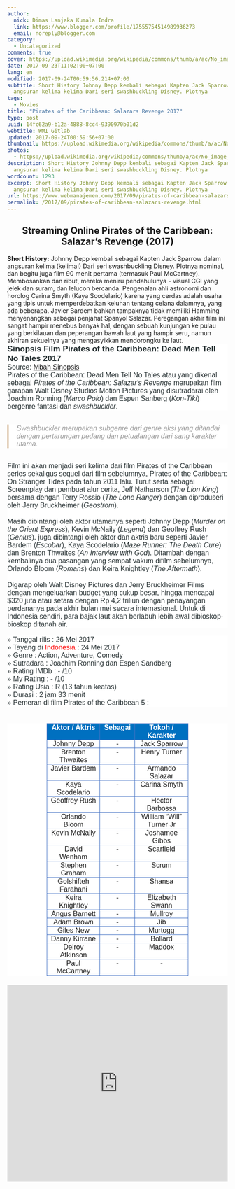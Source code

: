 ```yaml
---
author:
  nick: Dimas Lanjaka Kumala Indra
  link: https://www.blogger.com/profile/17555754514989936273
  email: noreply@blogger.com
category:
  - Uncategorized
comments: true
cover: https://upload.wikimedia.org/wikipedia/commons/thumb/a/ac/No_image_available.svg/2048px-No_image_available.svg.png
date: 2017-09-23T11:02:00+07:00
lang: en
modified: 2017-09-24T00:59:56.214+07:00
subtitle: Short History Johnny Depp kembali sebagai Kapten Jack Sparrow dalam
  angsuran kelima kelima Dari seri swashbuckling Disney. Plotnya
tags:
  - Movies
title: "Pirates of the Caribbean: Salazars Revenge 2017"
type: post
uuid: 14fc62a9-b12a-4888-8cc4-9390970b01d2
webtitle: WMI Gitlab
updated: 2017-09-24T00:59:56+07:00
thumbnail: https://upload.wikimedia.org/wikipedia/commons/thumb/a/ac/No_image_available.svg/2048px-No_image_available.svg.png
photos:
  - https://upload.wikimedia.org/wikipedia/commons/thumb/a/ac/No_image_available.svg/2048px-No_image_available.svg.png
description: Short History Johnny Depp kembali sebagai Kapten Jack Sparrow dalam
  angsuran kelima kelima Dari seri swashbuckling Disney. Plotnya
wordcount: 1293
excerpt: Short History Johnny Depp kembali sebagai Kapten Jack Sparrow dalam
  angsuran kelima kelima Dari seri swashbuckling Disney. Plotnya
url: https://www.webmanajemen.com/2017/09/pirates-of-caribbean-salazars-revenge.html
permalink: /2017/09/pirates-of-caribbean-salazars-revenge.html
---
```


<center><h2>Streaming Online Pirates of the Caribbean: Salazar’s Revenge (2017)</h2></center><div class="w3-container"><b>Short History:</b> Johnny Depp kembali sebagai Kapten Jack Sparrow dalam angsuran kelima (kelima!) Dari seri swashbuckling Disney. Plotnya nominal, dan begitu juga film 90 menit pertama (termasuk Paul McCartney). Membosankan dan ribut, mereka meniru pendahulunya - visual CGI yang jelek dan suram, dan lelucon bercanda. Pengenalan ahli astronomi dan horolog Carina Smyth (Kaya Scodelario) karena yang cerdas adalah usaha yang tipis untuk memperdebatkan keluhan tentang celana dalamnya, yang ada beberapa. Javier Bardem bahkan tampaknya tidak memiliki Hamming menyenangkan sebagai penjahat Spanyol Salazar. Peregangan akhir film ini sangat hampir menebus banyak hal, dengan sebuah kunjungan ke pulau yang berkilauan dan peperangan bawah laut yang hampir seru, namun akhiran sekuelnya yang mengasyikkan mendorongku ke laut.<br><h2 class="MsoNormal" style="background-color: white; border: 0px; box-sizing: border-box; color: #252f31; font-family: &quot;Open Sans&quot;, sans-serif; font-size: 25.2px; font-stretch: inherit; font-variant-numeric: inherit; line-height: normal; margin: 0px 0px 0cm; padding: 0px; vertical-align: baseline;"><b style="border: 0px; box-sizing: border-box; font-family: inherit; font-size: inherit; font-stretch: inherit; font-style: inherit; font-variant: inherit; line-height: inherit; margin: 0px; padding: 0px; vertical-align: baseline;"><span style="border: 0px; box-sizing: border-box; font-family: &quot;arial&quot; , sans-serif; font-size: 14pt; font-stretch: inherit; font-style: inherit; font-variant: inherit; font-weight: inherit; line-height: inherit; margin: 0px; padding: 0px; vertical-align: baseline;">Sinopsis Film Pirates of the Caribbean: Dead Men Tell No Tales 2017</span></b></h2><div class="MsoNormal" style="background-color: white; border: 0px; box-sizing: border-box; color: #252f31; font-family: &quot;Open Sans&quot;, sans-serif; font-size: 14px; font-stretch: inherit; font-variant-numeric: inherit; line-height: inherit; margin: 0px 0px 0cm; padding: 0px; vertical-align: baseline;"><span style="border: 0px; box-sizing: border-box; font-family: &quot;arial&quot; , sans-serif; font-size: 12pt; font-stretch: inherit; font-style: inherit; font-variant: inherit; font-weight: inherit; line-height: inherit; margin: 0px; padding: 0px; vertical-align: baseline;">Source:&nbsp;<a href="http://www.mbahsinopsis.id/2017/04/sinopsis-film-pirates-of-the-caribbean-5-dead-men-tell-no-tales-2017.html" rel="noopener noreferer nofollow">Mbah Sinopsis</a></span></div><div class="MsoNormal" style="background-color: white; border: 0px; box-sizing: border-box; color: #252f31; font-family: &quot;Open Sans&quot;, sans-serif; font-size: 14px; font-stretch: inherit; font-variant-numeric: inherit; line-height: inherit; margin: 0px 0px 0cm; padding: 0px; vertical-align: baseline;"><span style="border: 0px; box-sizing: border-box; font-family: &quot;arial&quot; , sans-serif; font-size: 12pt; font-stretch: inherit; font-style: inherit; font-variant: inherit; font-weight: inherit; line-height: inherit; margin: 0px; padding: 0px; vertical-align: baseline;">Pirates of the Caribbean: Dead Men Tell No Tales atau yang dikenal sebagai&nbsp;<i style="border: 0px; box-sizing: border-box; font-family: inherit; font-size: inherit; font-stretch: inherit; font-variant: inherit; font-weight: inherit; line-height: inherit; margin: 0px; padding: 0px; vertical-align: baseline;">Pirates of the Caribbean: Salazar's Revenge&nbsp;</i>merupakan film garapan Walt Disney Studios Motion Pictures yang disutradarai oleh Joachim Ronning (<i style="border: 0px; box-sizing: border-box; font-family: inherit; font-size: inherit; font-stretch: inherit; font-variant: inherit; font-weight: inherit; line-height: inherit; margin: 0px; padding: 0px; vertical-align: baseline;">Marco Polo</i>) dan Espen Sanberg (<i style="border: 0px; box-sizing: border-box; font-family: inherit; font-size: inherit; font-stretch: inherit; font-variant: inherit; font-weight: inherit; line-height: inherit; margin: 0px; padding: 0px; vertical-align: baseline;">Kon-Tiki</i>) bergenre fantasi dan&nbsp;<i style="border: 0px; box-sizing: border-box; font-family: inherit; font-size: inherit; font-stretch: inherit; font-variant: inherit; font-weight: inherit; line-height: inherit; margin: 0px; padding: 0px; vertical-align: baseline;">swashbuckler</i>.</span></div><br style="background-color: white; box-sizing: border-box; color: #252f31; font-family: &quot;Open Sans&quot;, sans-serif; font-size: 14px; margin: 0px; padding: 0px;"><blockquote class="tr_bq" style="background-color: white; border-bottom-color: initial; border-bottom-style: initial; border-image: initial; border-left-color: rgb(198, 159, 115); border-left-style: solid; border-right-color: initial; border-right-style: initial; border-top-color: initial; border-top-style: initial; border-width: 0px 0px 0px 3px; box-sizing: border-box; color: #999999; font-family: &quot;Open Sans&quot;, sans-serif; font-size: 14px; font-stretch: inherit; font-variant-numeric: inherit; line-height: normal; margin: 15px 0px; padding: 0px 18px; position: relative; quotes: none; vertical-align: baseline;"><div class="MsoNormal" style="border: 0px; box-sizing: border-box; font-family: inherit; font-size: inherit; font-stretch: inherit; font-style: inherit; font-variant: inherit; font-weight: inherit; line-height: inherit; margin: 0px 0px 0cm; padding: 0px; vertical-align: baseline;"><i style="border: 0px; box-sizing: border-box; font-family: inherit; font-size: inherit; font-stretch: inherit; font-variant: inherit; font-weight: inherit; line-height: inherit; margin: 0px; padding: 0px; vertical-align: baseline;"><span style="border: 0px; box-sizing: border-box; font-family: &quot;arial&quot; , sans-serif; font-size: 12pt; font-stretch: inherit; font-style: inherit; font-variant: inherit; font-weight: inherit; line-height: inherit; margin: 0px; padding: 0px; vertical-align: baseline;">Swashbuckler merupakan subgenre dari genre aksi yang ditandai dengan pertarungan pedang dan petualangan dari sang karakter utama.</span></i></div></blockquote><br style="background-color: white; box-sizing: border-box; color: #252f31; font-family: &quot;Open Sans&quot;, sans-serif; font-size: 14px; margin: 0px; padding: 0px;"><div class="MsoNormal" style="background-color: white; border: 0px; box-sizing: border-box; color: #252f31; font-family: &quot;Open Sans&quot;, sans-serif; font-size: 14px; font-stretch: inherit; font-variant-numeric: inherit; line-height: inherit; margin: 0px 0px 0cm; padding: 0px; vertical-align: baseline;"><span style="border: 0px; box-sizing: border-box; font-family: &quot;arial&quot; , sans-serif; font-size: 12pt; font-stretch: inherit; font-style: inherit; font-variant: inherit; font-weight: inherit; line-height: inherit; margin: 0px; padding: 0px; vertical-align: baseline;">Film ini akan menjadi seri kelima dari film Pirates of the Caribbean series sekaligus s<span style="border: 0px; box-sizing: border-box; font-size: inherit; font-stretch: inherit; font-style: inherit; font-variant: inherit; font-weight: inherit; line-height: inherit; margin: 0px; padding: 0px; vertical-align: baseline;">e</span>quel dari film sebelumnya, Pirates of the Caribbean: On Stranger Tides pada tahun 2011 lalu.&nbsp;<span style="border: 0px; box-sizing: border-box; font-size: inherit; font-stretch: inherit; font-style: inherit; font-variant: inherit; font-weight: inherit; line-height: inherit; margin: 0px; padding: 0px; vertical-align: baseline;">Turu<span style="border: 0px; box-sizing: border-box; font-size: inherit; font-stretch: inherit; font-style: inherit; font-variant: inherit; font-weight: inherit; line-height: inherit; margin: 0px; padding: 0px; vertical-align: baseline;">t</span></span>&nbsp;serta sebagai Screenplay dan pembuat alur cerita, Jeff Nathanson (<i style="border: 0px; box-sizing: border-box; font-family: inherit; font-size: inherit; font-stretch: inherit; font-variant: inherit; font-weight: inherit; line-height: inherit; margin: 0px; padding: 0px; vertical-align: baseline;">The Lion King</i>) bersama dengan Terry Rossio (<i style="border: 0px; box-sizing: border-box; font-family: inherit; font-size: inherit; font-stretch: inherit; font-variant: inherit; font-weight: inherit; line-height: inherit; margin: 0px; padding: 0px; vertical-align: baseline;">The Lone Ranger</i>) dengan diproduseri oleh Jerry Bruckheimer (<i style="border: 0px; box-sizing: border-box; font-family: inherit; font-size: inherit; font-stretch: inherit; font-variant: inherit; font-weight: inherit; line-height: inherit; margin: 0px; padding: 0px; vertical-align: baseline;">Geostrom</i>).</span></div><div class="MsoNormal" style="background-color: white; border: 0px; box-sizing: border-box; color: #252f31; font-family: &quot;Open Sans&quot;, sans-serif; font-size: 14px; font-stretch: inherit; font-variant-numeric: inherit; line-height: inherit; margin: 0px 0px 0cm; padding: 0px; vertical-align: baseline;"><br style="box-sizing: border-box; margin: 0px; padding: 0px;"></div><div class="MsoNormal" style="background-color: white; border: 0px; box-sizing: border-box; color: #252f31; font-family: &quot;Open Sans&quot;, sans-serif; font-size: 14px; font-stretch: inherit; font-variant-numeric: inherit; line-height: inherit; margin: 0px 0px 0cm; padding: 0px; vertical-align: baseline;"><span style="border: 0px; box-sizing: border-box; font-family: &quot;arial&quot; , sans-serif; font-size: 12pt; font-stretch: inherit; font-style: inherit; font-variant: inherit; font-weight: inherit; line-height: inherit; margin: 0px; padding: 0px; vertical-align: baseline;">Masih dibintangi oleh aktor utamanya seperti Johnny Depp (<i style="border: 0px; box-sizing: border-box; font-family: inherit; font-size: inherit; font-stretch: inherit; font-variant: inherit; font-weight: inherit; line-height: inherit; margin: 0px; padding: 0px; vertical-align: baseline;">Murder on the Orient Express</i>), Kevin McNaily (<i style="border: 0px; box-sizing: border-box; font-family: inherit; font-size: inherit; font-stretch: inherit; font-variant: inherit; font-weight: inherit; line-height: inherit; margin: 0px; padding: 0px; vertical-align: baseline;">Legend</i>) dan Geoffrey Rush (<i style="border: 0px; box-sizing: border-box; font-family: inherit; font-size: inherit; font-stretch: inherit; font-variant: inherit; font-weight: inherit; line-height: inherit; margin: 0px; padding: 0px; vertical-align: baseline;">Genius</i>). juga dibintangi oleh aktor dan aktris baru seperti Javier Bardem (<i style="border: 0px; box-sizing: border-box; font-family: inherit; font-size: inherit; font-stretch: inherit; font-variant: inherit; font-weight: inherit; line-height: inherit; margin: 0px; padding: 0px; vertical-align: baseline;">Escobar</i>), Kaya Scodelario (<i style="border: 0px; box-sizing: border-box; font-family: inherit; font-size: inherit; font-stretch: inherit; font-variant: inherit; font-weight: inherit; line-height: inherit; margin: 0px; padding: 0px; vertical-align: baseline;">Maze Runner: The Death Cure</i>) dan Brenton Thwaites (<i style="border: 0px; box-sizing: border-box; font-family: inherit; font-size: inherit; font-stretch: inherit; font-variant: inherit; font-weight: inherit; line-height: inherit; margin: 0px; padding: 0px; vertical-align: baseline;">An Interview with God</i>). Ditambah dengan kembalinya dua pasangan yang sempat vakum difilm sebelumnya, Orlando Bloom (<i style="border: 0px; box-sizing: border-box; font-family: inherit; font-size: inherit; font-stretch: inherit; font-variant: inherit; font-weight: inherit; line-height: inherit; margin: 0px; padding: 0px; vertical-align: baseline;">Romans</i>) dan Keira Knightley (<i style="border: 0px; box-sizing: border-box; font-family: inherit; font-size: inherit; font-stretch: inherit; font-variant: inherit; font-weight: inherit; line-height: inherit; margin: 0px; padding: 0px; vertical-align: baseline;">The Aftermath</i>).</span></div><div class="MsoNormal" style="background-color: white; border: 0px; box-sizing: border-box; color: #252f31; font-family: &quot;Open Sans&quot;, sans-serif; font-size: 14px; font-stretch: inherit; font-variant-numeric: inherit; line-height: inherit; margin: 0px 0px 0cm; padding: 0px; vertical-align: baseline;"><br style="box-sizing: border-box; margin: 0px; padding: 0px;"></div><div class="MsoNormal" style="background-color: white; border: 0px; box-sizing: border-box; color: #252f31; font-family: &quot;Open Sans&quot;, sans-serif; font-size: 14px; font-stretch: inherit; font-variant-numeric: inherit; line-height: inherit; margin: 0px 0px 0cm; padding: 0px; vertical-align: baseline;"><span style="border: 0px; box-sizing: border-box; font-family: &quot;arial&quot; , sans-serif; font-size: 12pt; font-stretch: inherit; font-style: inherit; font-variant: inherit; font-weight: inherit; line-height: inherit; margin: 0px; padding: 0px; vertical-align: baseline;">Digarap oleh Walt Disney Pictures dan Jerry Bruckheimer Films dengan mengeluarkan budget yang cukup besar, hingga mencapai $320 juta atau setara dengan Rp 4,2 triliun dengan penayangan perdananya pada akhir bulan mei secara internasional. Untuk di Indonesia sendiri,&nbsp;<span style="border: 0px; box-sizing: border-box; font-size: inherit; font-stretch: inherit; font-style: inherit; font-variant: inherit; font-weight: inherit; line-height: inherit; margin: 0px; padding: 0px; vertical-align: baseline;">para bajak laut akan berlabuh&nbsp;</span></span><span style="border: 0px; box-sizing: border-box; font-family: &quot;arial&quot; , sans-serif; font-size: 12pt; font-stretch: inherit; font-style: inherit; font-variant: inherit; font-weight: inherit; line-height: inherit; margin: 0px; padding: 0px; vertical-align: baseline;"><span style="border: 0px; box-sizing: border-box; font-size: inherit; font-stretch: inherit; font-style: inherit; font-variant: inherit; font-weight: inherit; line-height: inherit; margin: 0px; padding: 0px; vertical-align: baseline;"><span style="border: 0px; box-sizing: border-box; font-size: 12pt; font-stretch: inherit; font-style: inherit; font-variant: inherit; font-weight: inherit; line-height: inherit; margin: 0px; padding: 0px; vertical-align: baseline;"><span style="border: 0px; box-sizing: border-box; font-size: inherit; font-stretch: inherit; font-style: inherit; font-variant: inherit; font-weight: inherit; line-height: inherit; margin: 0px; padding: 0px; vertical-align: baseline;"><span style="border: 0px; box-sizing: border-box; font-size: inherit; font-stretch: inherit; font-style: inherit; font-variant: inherit; font-weight: inherit; line-height: inherit; margin: 0px; padding: 0px; vertical-align: baseline;">lebih awal</span></span></span>&nbsp;dibio<span style="border: 0px; box-sizing: border-box; font-size: inherit; font-stretch: inherit; font-style: inherit; font-variant: inherit; font-weight: inherit; line-height: inherit; margin: 0px; padding: 0px; vertical-align: baseline;">skop-bioskop di<span style="border: 0px; box-sizing: border-box; font-size: inherit; font-stretch: inherit; font-style: inherit; font-variant: inherit; font-weight: inherit; line-height: inherit; margin: 0px; padding: 0px; vertical-align: baseline;">tanah air</span></span>.</span></span></div><div class="MsoNormal" style="background-color: white; border: 0px; box-sizing: border-box; color: #252f31; font-family: &quot;Open Sans&quot;, sans-serif; font-size: 14px; font-stretch: inherit; font-variant-numeric: inherit; line-height: inherit; margin: 0px 0px 0cm; padding: 0px; vertical-align: baseline;"><span style="border: 0px; box-sizing: border-box; font-family: &quot;arial&quot; , sans-serif; font-size: 12pt; font-stretch: inherit; font-style: inherit; font-variant: inherit; font-weight: inherit; line-height: inherit; margin: 0px; padding: 0px; vertical-align: baseline;"></span></div><a href="https://www.blogger.com/null" name="more" style="background-color: white; border: 0px; box-sizing: border-box; color: #252f31; font-family: &quot;Open Sans&quot;, sans-serif; font-size: 14px; font-stretch: inherit; font-variant-numeric: inherit; line-height: inherit; margin: 0px; padding: 0px; vertical-align: baseline;" rel="noopener noreferer nofollow"></a><br style="background-color: white; box-sizing: border-box; color: #252f31; font-family: &quot;Open Sans&quot;, sans-serif; font-size: 14px; margin: 0px; padding: 0px;"><div class="MsoNormal" style="background-color: white; border: 0px; box-sizing: border-box; color: #252f31; font-family: &quot;Open Sans&quot;, sans-serif; font-size: 14px; font-stretch: inherit; font-variant-numeric: inherit; line-height: inherit; margin: 0px 0px 0cm; padding: 0px; vertical-align: baseline;"><span style="border: 0px; box-sizing: border-box; font-family: &quot;arial&quot; , sans-serif; font-size: 12pt; font-stretch: inherit; font-style: inherit; font-variant: inherit; font-weight: inherit; line-height: inherit; margin: 0px; padding: 0px; vertical-align: baseline;">» Tanggal rilis : 26 Mei 2017</span></div><div class="MsoNormal" style="background-color: white; border: 0px; box-sizing: border-box; color: #252f31; font-family: &quot;Open Sans&quot;, sans-serif; font-size: 14px; font-stretch: inherit; font-variant-numeric: inherit; line-height: inherit; margin: 0px 0px 0cm; padding: 0px; vertical-align: baseline;"><span style="border: 0px; box-sizing: border-box; font-family: &quot;arial&quot; , sans-serif; font-size: 12pt; font-stretch: inherit; font-style: inherit; font-variant: inherit; font-weight: inherit; line-height: inherit; margin: 0px; padding: 0px; vertical-align: baseline;">» Tayang di&nbsp;<span style="border: 0px; box-sizing: border-box; color: red; font-family: inherit; font-size: inherit; font-stretch: inherit; font-style: inherit; font-variant: inherit; font-weight: inherit; line-height: inherit; margin: 0px; padding: 0px; vertical-align: baseline;">Indonesia</span>&nbsp;:&nbsp;<span style="border: 0px; box-sizing: border-box; font-size: inherit; font-stretch: inherit; font-style: inherit; font-variant: inherit; font-weight: inherit; line-height: inherit; margin: 0px; padding: 0px; vertical-align: baseline;">24 Mei</span>&nbsp;2017</span></div><div class="MsoNormal" style="background-color: white; border: 0px; box-sizing: border-box; color: #252f31; font-family: &quot;Open Sans&quot;, sans-serif; font-size: 14px; font-stretch: inherit; font-variant-numeric: inherit; line-height: inherit; margin: 0px 0px 0cm; padding: 0px; vertical-align: baseline;"><span style="border: 0px; box-sizing: border-box; font-family: &quot;arial&quot; , sans-serif; font-size: 12pt; font-stretch: inherit; font-style: inherit; font-variant: inherit; font-weight: inherit; line-height: inherit; margin: 0px; padding: 0px; vertical-align: baseline;">» Genre : Action, Adventure, Comedy</span></div><div class="MsoNormal" style="background-color: white; border: 0px; box-sizing: border-box; color: #252f31; font-family: &quot;Open Sans&quot;, sans-serif; font-size: 14px; font-stretch: inherit; font-variant-numeric: inherit; line-height: inherit; margin: 0px 0px 0cm; padding: 0px; vertical-align: baseline;"><span style="border: 0px; box-sizing: border-box; font-family: &quot;arial&quot; , sans-serif; font-size: 12pt; font-stretch: inherit; font-style: inherit; font-variant: inherit; font-weight: inherit; line-height: inherit; margin: 0px; padding: 0px; vertical-align: baseline;">» Sutradara : Joachim Ronning dan Espen Sandberg</span></div><div class="MsoNormal" style="background-color: white; border: 0px; box-sizing: border-box; color: #252f31; font-family: &quot;Open Sans&quot;, sans-serif; font-size: 14px; font-stretch: inherit; font-variant-numeric: inherit; line-height: inherit; margin: 0px 0px 0cm; padding: 0px; vertical-align: baseline;"><span style="border: 0px; box-sizing: border-box; font-family: &quot;arial&quot; , sans-serif; font-size: 12pt; font-stretch: inherit; font-style: inherit; font-variant: inherit; font-weight: inherit; line-height: inherit; margin: 0px; padding: 0px; vertical-align: baseline;">» Rating IMDb : - /10</span></div><div class="MsoNormal" style="background-color: white; border: 0px; box-sizing: border-box; color: #252f31; font-family: &quot;Open Sans&quot;, sans-serif; font-size: 14px; font-stretch: inherit; font-variant-numeric: inherit; line-height: inherit; margin: 0px 0px 0cm; padding: 0px; vertical-align: baseline;"><span style="border: 0px; box-sizing: border-box; font-family: &quot;arial&quot; , sans-serif; font-size: 12pt; font-stretch: inherit; font-style: inherit; font-variant: inherit; font-weight: inherit; line-height: inherit; margin: 0px; padding: 0px; vertical-align: baseline;">» My Rating : - /10</span></div><div class="MsoNormal" style="background-color: white; border: 0px; box-sizing: border-box; color: #252f31; font-family: &quot;Open Sans&quot;, sans-serif; font-size: 14px; font-stretch: inherit; font-variant-numeric: inherit; line-height: inherit; margin: 0px 0px 0cm; padding: 0px; vertical-align: baseline;"><span style="border: 0px; box-sizing: border-box; font-family: &quot;arial&quot; , sans-serif; font-size: 12pt; font-stretch: inherit; font-style: inherit; font-variant: inherit; font-weight: inherit; line-height: inherit; margin: 0px; padding: 0px; vertical-align: baseline;">» Rating Usia : R (13 tahun keatas)</span></div><div class="MsoNormal" style="background-color: white; border: 0px; box-sizing: border-box; color: #252f31; font-family: &quot;Open Sans&quot;, sans-serif; font-size: 14px; font-stretch: inherit; font-variant-numeric: inherit; line-height: inherit; margin: 0px 0px 0cm; padding: 0px; vertical-align: baseline;"><span style="border: 0px; box-sizing: border-box; font-family: &quot;arial&quot; , sans-serif; font-size: 12pt; font-stretch: inherit; font-style: inherit; font-variant: inherit; font-weight: inherit; line-height: inherit; margin: 0px; padding: 0px; vertical-align: baseline;">» Durasi : 2 jam 33 menit</span></div><div class="MsoNormal" style="background-color: white; border: 0px; box-sizing: border-box; color: #252f31; font-family: &quot;Open Sans&quot;, sans-serif; font-size: 14px; font-stretch: inherit; font-variant-numeric: inherit; line-height: inherit; margin: 0px 0px 0cm; padding: 0px; vertical-align: baseline;"><span style="border: 0px; box-sizing: border-box; font-family: &quot;arial&quot; , sans-serif; font-size: 12pt; font-stretch: inherit; font-style: inherit; font-variant: inherit; font-weight: inherit; line-height: inherit; margin: 0px; padding: 0px; vertical-align: baseline;">» Pemeran di film Pirates of the Caribbean 5 :</span></div><br><div align="center" style="background-color: white; border: 0px; box-sizing: border-box; color: #252f31; font-family: &quot;Open Sans&quot;, sans-serif; font-size: 14px; font-stretch: inherit; font-variant-numeric: inherit; line-height: inherit; margin: 0px; padding: 0px; vertical-align: baseline;"><table border="1" cellpadding="0" cellspacing="0" class="MsoTableLightListAccent5" style="border-collapse: collapse; border-spacing: 0px; border: none; box-sizing: border-box; font-family: inherit; font-size: inherit; font-stretch: inherit; font-style: inherit; font-variant: inherit; font-weight: inherit; line-height: inherit; margin: 1.5em auto; max-width: 100%; padding: 0px; vertical-align: baseline; width: 324px;"><tbody style="border: 0px; box-sizing: border-box; font-family: inherit; font-size: inherit; font-stretch: inherit; font-style: inherit; font-variant: inherit; font-weight: inherit; line-height: inherit; margin: 0px; padding: 0px; vertical-align: baseline;"><tr style="border: 0px; box-sizing: border-box; font-family: inherit; font-size: inherit; font-stretch: inherit; font-style: inherit; font-variant: inherit; font-weight: inherit; height: 12.45pt; line-height: inherit; margin: 0px; padding: 0px; vertical-align: baseline;"><td style="background: rgb(0, 112, 192); border: 1pt solid rgb(68, 114, 196); box-sizing: border-box; font-family: inherit; font-size: 13px; font-stretch: inherit; font-style: inherit; font-variant: inherit; font-weight: inherit; height: 12.45pt; line-height: inherit; margin: 0px; padding: 0cm 5.4pt; vertical-align: top; width: 181.6pt;" valign="top" width="242"><div align="center" class="MsoNormal" style="border: 0px; box-sizing: border-box; font-family: inherit; font-size: inherit; font-stretch: inherit; font-style: inherit; font-variant: inherit; font-weight: inherit; line-height: inherit; margin: 0px 0px 0cm; padding: 0px; text-align: center; vertical-align: baseline;"><b style="border: 0px; box-sizing: border-box; font-family: inherit; font-size: inherit; font-stretch: inherit; font-style: inherit; font-variant: inherit; line-height: inherit; margin: 0px; padding: 0px; vertical-align: baseline;"><span style="border: 0px; box-sizing: border-box; color: white; font-family: &quot;arial&quot; , sans-serif; font-size: 12pt; font-stretch: inherit; font-style: inherit; font-variant: inherit; font-weight: inherit; line-height: inherit; margin: 0px; padding: 0px; vertical-align: baseline;">Aktor / Aktris</span></b><span style="border: 0px; box-sizing: border-box; color: white; font-family: &quot;arial&quot; , sans-serif; font-size: 12pt; font-stretch: inherit; font-style: inherit; font-variant: inherit; font-weight: inherit; line-height: inherit; margin: 0px; padding: 0px; vertical-align: baseline;"></span></div></td><td style="background: rgb(0, 112, 192); border: 1pt solid rgb(68, 114, 196); box-sizing: border-box; font-family: inherit; font-size: 13px; font-stretch: inherit; font-style: inherit; font-variant: inherit; font-weight: inherit; height: 12.45pt; line-height: inherit; margin: 0px; padding: 0cm 5.4pt; vertical-align: top; width: 71.45pt;" valign="top" width="95"><div align="center" class="MsoNormal" style="border: 0px; box-sizing: border-box; font-family: inherit; font-size: inherit; font-stretch: inherit; font-style: inherit; font-variant: inherit; font-weight: inherit; line-height: inherit; margin: 0px 0px 0cm; padding: 0px; text-align: center; vertical-align: baseline;"><b style="border: 0px; box-sizing: border-box; font-family: inherit; font-size: inherit; font-stretch: inherit; font-style: inherit; font-variant: inherit; line-height: inherit; margin: 0px; padding: 0px; vertical-align: baseline;"><span style="border: 0px; box-sizing: border-box; color: white; font-family: &quot;arial&quot; , sans-serif; font-size: 12pt; font-stretch: inherit; font-style: inherit; font-variant: inherit; font-weight: inherit; line-height: inherit; margin: 0px; padding: 0px; vertical-align: baseline;">Sebagai</span></b><span style="border: 0px; box-sizing: border-box; color: white; font-family: &quot;arial&quot; , sans-serif; font-size: 12pt; font-stretch: inherit; font-style: inherit; font-variant: inherit; font-weight: inherit; line-height: inherit; margin: 0px; padding: 0px; vertical-align: baseline;"></span></div></td><td style="background: rgb(0, 112, 192); border: 1pt solid rgb(68, 114, 196); box-sizing: border-box; font-family: inherit; font-size: 13px; font-stretch: inherit; font-style: inherit; font-variant: inherit; font-weight: inherit; height: 12.45pt; line-height: inherit; margin: 0px; padding: 0cm 5.4pt; vertical-align: top; width: 194.2pt;" valign="top" width="259"><div align="center" class="MsoNormal" style="border: 0px; box-sizing: border-box; font-family: inherit; font-size: inherit; font-stretch: inherit; font-style: inherit; font-variant: inherit; font-weight: inherit; line-height: inherit; margin: 0px 0px 0cm; padding: 0px; text-align: center; vertical-align: baseline;"><b style="border: 0px; box-sizing: border-box; font-family: inherit; font-size: inherit; font-stretch: inherit; font-style: inherit; font-variant: inherit; line-height: inherit; margin: 0px; padding: 0px; vertical-align: baseline;"><span style="border: 0px; box-sizing: border-box; color: white; font-family: &quot;arial&quot; , sans-serif; font-size: 12pt; font-stretch: inherit; font-style: inherit; font-variant: inherit; font-weight: inherit; line-height: inherit; margin: 0px; padding: 0px; vertical-align: baseline;">Tokoh / Karakter</span></b><span style="border: 0px; box-sizing: border-box; color: white; font-family: &quot;arial&quot; , sans-serif; font-size: 12pt; font-stretch: inherit; font-style: inherit; font-variant: inherit; font-weight: inherit; line-height: inherit; margin: 0px; padding: 0px; vertical-align: baseline;"></span></div></td></tr><tr style="border: 0px; box-sizing: border-box; font-family: inherit; font-size: inherit; font-stretch: inherit; font-style: inherit; font-variant: inherit; font-weight: inherit; height: 13.1pt; line-height: inherit; margin: 0px; padding: 0px; vertical-align: baseline;"><td style="border: 1pt solid rgb(68, 114, 196); box-sizing: border-box; font-family: inherit; font-size: 13px; font-stretch: inherit; font-style: inherit; font-variant: inherit; font-weight: inherit; height: 13.1pt; line-height: inherit; margin: 0px; padding: 0cm 5.4pt; vertical-align: top; width: 181.6pt;" valign="top" width="242"><div align="center" class="MsoNormal" style="border: 0px; box-sizing: border-box; font-family: inherit; font-size: inherit; font-stretch: inherit; font-style: inherit; font-variant: inherit; font-weight: inherit; line-height: inherit; margin: 0px 0px 0cm; padding: 0px; text-align: center; vertical-align: baseline;"><span style="border: 0px; box-sizing: border-box; font-family: &quot;arial&quot; , sans-serif; font-size: 12pt; font-stretch: inherit; font-style: inherit; font-variant: inherit; font-weight: inherit; line-height: inherit; margin: 0px; padding: 0px; vertical-align: baseline;">Johnny Depp</span></div></td><td style="border-bottom: 1pt solid rgb(68, 114, 196); border-image: initial; border-left: none; border-right: 1pt solid rgb(68, 114, 196); border-top: none; box-sizing: border-box; font-family: inherit; font-size: 13px; font-stretch: inherit; font-style: inherit; font-variant: inherit; font-weight: inherit; height: 13.1pt; line-height: inherit; margin: 0px; padding: 0cm 5.4pt; vertical-align: top; width: 71.45pt;" valign="top" width="95"><div align="center" class="MsoNormal" style="border: 0px; box-sizing: border-box; font-family: inherit; font-size: inherit; font-stretch: inherit; font-style: inherit; font-variant: inherit; font-weight: inherit; line-height: inherit; margin: 0px 0px 0cm; padding: 0px; text-align: center; vertical-align: baseline;"><span style="border: 0px; box-sizing: border-box; font-family: &quot;arial&quot; , sans-serif; font-size: 12pt; font-stretch: inherit; font-style: inherit; font-variant: inherit; font-weight: inherit; line-height: inherit; margin: 0px; padding: 0px; vertical-align: baseline;">-</span></div></td><td style="border-bottom: 1pt solid rgb(68, 114, 196); border-image: initial; border-left: none; border-right: 1pt solid rgb(68, 114, 196); border-top: none; box-sizing: border-box; font-family: inherit; font-size: 13px; font-stretch: inherit; font-style: inherit; font-variant: inherit; font-weight: inherit; height: 13.1pt; line-height: inherit; margin: 0px; padding: 0cm 5.4pt; vertical-align: top; width: 194.2pt;" valign="top" width="259"><div align="center" class="MsoNormal" style="border: 0px; box-sizing: border-box; font-family: inherit; font-size: inherit; font-stretch: inherit; font-style: inherit; font-variant: inherit; font-weight: inherit; line-height: inherit; margin: 0px 0px 0cm; padding: 0px; text-align: center; vertical-align: baseline;"><span style="border: 0px; box-sizing: border-box; font-family: &quot;arial&quot; , sans-serif; font-size: 12pt; font-stretch: inherit; font-style: inherit; font-variant: inherit; font-weight: inherit; line-height: inherit; margin: 0px; padding: 0px; vertical-align: baseline;">Jack Sparrow</span></div></td></tr><tr style="border: 0px; box-sizing: border-box; font-family: inherit; font-size: inherit; font-stretch: inherit; font-style: inherit; font-variant: inherit; font-weight: inherit; height: 13.1pt; line-height: inherit; margin: 0px; padding: 0px; vertical-align: baseline;"><td style="border: 1pt solid rgb(68, 114, 196); box-sizing: border-box; font-family: inherit; font-size: 13px; font-stretch: inherit; font-style: inherit; font-variant: inherit; font-weight: inherit; height: 13.1pt; line-height: inherit; margin: 0px; padding: 0cm 5.4pt; vertical-align: top; width: 181.6pt;" valign="top" width="242"><div align="center" class="MsoNormal" style="border: 0px; box-sizing: border-box; font-family: inherit; font-size: inherit; font-stretch: inherit; font-style: inherit; font-variant: inherit; font-weight: inherit; line-height: inherit; margin: 0px 0px 0cm; padding: 0px; text-align: center; vertical-align: baseline;"><span style="border: 0px; box-sizing: border-box; font-family: &quot;arial&quot; , sans-serif; font-size: 12pt; font-stretch: inherit; font-style: inherit; font-variant: inherit; font-weight: inherit; line-height: inherit; margin: 0px; padding: 0px; vertical-align: baseline;">Brenton Thwaites</span></div></td><td style="border-bottom: 1pt solid rgb(68, 114, 196); border-image: initial; border-left: none; border-right: 1pt solid rgb(68, 114, 196); border-top: none; box-sizing: border-box; font-family: inherit; font-size: 13px; font-stretch: inherit; font-style: inherit; font-variant: inherit; font-weight: inherit; height: 13.1pt; line-height: inherit; margin: 0px; padding: 0cm 5.4pt; vertical-align: top; width: 71.45pt;" valign="top" width="95"><div align="center" class="MsoNormal" style="border: 0px; box-sizing: border-box; font-family: inherit; font-size: inherit; font-stretch: inherit; font-style: inherit; font-variant: inherit; font-weight: inherit; line-height: inherit; margin: 0px 0px 0cm; padding: 0px; text-align: center; vertical-align: baseline;"><span style="border: 0px; box-sizing: border-box; font-family: &quot;arial&quot; , sans-serif; font-size: 12pt; font-stretch: inherit; font-style: inherit; font-variant: inherit; font-weight: inherit; line-height: inherit; margin: 0px; padding: 0px; vertical-align: baseline;">-</span></div></td><td style="border-bottom: 1pt solid rgb(68, 114, 196); border-image: initial; border-left: none; border-right: 1pt solid rgb(68, 114, 196); border-top: none; box-sizing: border-box; font-family: inherit; font-size: 13px; font-stretch: inherit; font-style: inherit; font-variant: inherit; font-weight: inherit; height: 13.1pt; line-height: inherit; margin: 0px; padding: 0cm 5.4pt; vertical-align: top; width: 194.2pt;" valign="top" width="259"><div align="center" class="MsoNormal" style="border: 0px; box-sizing: border-box; font-family: inherit; font-size: inherit; font-stretch: inherit; font-style: inherit; font-variant: inherit; font-weight: inherit; line-height: inherit; margin: 0px 0px 0cm; padding: 0px; text-align: center; vertical-align: baseline;"><span style="border: 0px; box-sizing: border-box; font-family: &quot;arial&quot; , sans-serif; font-size: 12pt; font-stretch: inherit; font-style: inherit; font-variant: inherit; font-weight: inherit; line-height: inherit; margin: 0px; padding: 0px; vertical-align: baseline;">Henry Turner</span></div></td></tr><tr style="border: 0px; box-sizing: border-box; font-family: inherit; font-size: inherit; font-stretch: inherit; font-style: inherit; font-variant: inherit; font-weight: inherit; height: 13.1pt; line-height: inherit; margin: 0px; padding: 0px; vertical-align: baseline;"><td style="border: 1pt solid rgb(68, 114, 196); box-sizing: border-box; font-family: inherit; font-size: 13px; font-stretch: inherit; font-style: inherit; font-variant: inherit; font-weight: inherit; height: 13.1pt; line-height: inherit; margin: 0px; padding: 0cm 5.4pt; vertical-align: top; width: 181.6pt;" valign="top" width="242"><div align="center" class="MsoNormal" style="border: 0px; box-sizing: border-box; font-family: inherit; font-size: inherit; font-stretch: inherit; font-style: inherit; font-variant: inherit; font-weight: inherit; line-height: inherit; margin: 0px 0px 0cm; padding: 0px; text-align: center; vertical-align: baseline;"><span style="border: 0px; box-sizing: border-box; font-family: &quot;arial&quot; , sans-serif; font-size: 12pt; font-stretch: inherit; font-style: inherit; font-variant: inherit; font-weight: inherit; line-height: inherit; margin: 0px; padding: 0px; vertical-align: baseline;">Javier Bardem</span></div></td><td style="border-bottom: 1pt solid rgb(68, 114, 196); border-image: initial; border-left: none; border-right: 1pt solid rgb(68, 114, 196); border-top: none; box-sizing: border-box; font-family: inherit; font-size: 13px; font-stretch: inherit; font-style: inherit; font-variant: inherit; font-weight: inherit; height: 13.1pt; line-height: inherit; margin: 0px; padding: 0cm 5.4pt; vertical-align: top; width: 71.45pt;" valign="top" width="95"><div align="center" class="MsoNormal" style="border: 0px; box-sizing: border-box; font-family: inherit; font-size: inherit; font-stretch: inherit; font-style: inherit; font-variant: inherit; font-weight: inherit; line-height: inherit; margin: 0px 0px 0cm; padding: 0px; text-align: center; vertical-align: baseline;"><span style="border: 0px; box-sizing: border-box; font-family: &quot;arial&quot; , sans-serif; font-size: 12pt; font-stretch: inherit; font-style: inherit; font-variant: inherit; font-weight: inherit; line-height: inherit; margin: 0px; padding: 0px; vertical-align: baseline;">-</span></div></td><td style="border-bottom: 1pt solid rgb(68, 114, 196); border-image: initial; border-left: none; border-right: 1pt solid rgb(68, 114, 196); border-top: none; box-sizing: border-box; font-family: inherit; font-size: 13px; font-stretch: inherit; font-style: inherit; font-variant: inherit; font-weight: inherit; height: 13.1pt; line-height: inherit; margin: 0px; padding: 0cm 5.4pt; vertical-align: top; width: 194.2pt;" valign="top" width="259"><div align="center" class="MsoNormal" style="border: 0px; box-sizing: border-box; font-family: inherit; font-size: inherit; font-stretch: inherit; font-style: inherit; font-variant: inherit; font-weight: inherit; line-height: inherit; margin: 0px 0px 0cm; padding: 0px; text-align: center; vertical-align: baseline;"><span style="border: 0px; box-sizing: border-box; font-family: &quot;arial&quot; , sans-serif; font-size: 12pt; font-stretch: inherit; font-style: inherit; font-variant: inherit; font-weight: inherit; line-height: inherit; margin: 0px; padding: 0px; vertical-align: baseline;">Armando Salazar</span></div></td></tr><tr style="border: 0px; box-sizing: border-box; font-family: inherit; font-size: inherit; font-stretch: inherit; font-style: inherit; font-variant: inherit; font-weight: inherit; height: 12.45pt; line-height: inherit; margin: 0px; padding: 0px; vertical-align: baseline;"><td style="border: 1pt solid rgb(68, 114, 196); box-sizing: border-box; font-family: inherit; font-size: 13px; font-stretch: inherit; font-style: inherit; font-variant: inherit; font-weight: inherit; height: 12.45pt; line-height: inherit; margin: 0px; padding: 0cm 5.4pt; vertical-align: top; width: 181.6pt;" valign="top" width="242"><div align="center" class="MsoNormal" style="border: 0px; box-sizing: border-box; font-family: inherit; font-size: inherit; font-stretch: inherit; font-style: inherit; font-variant: inherit; font-weight: inherit; line-height: inherit; margin: 0px 0px 0cm; padding: 0px; text-align: center; vertical-align: baseline;"><span style="border: 0px; box-sizing: border-box; font-family: &quot;arial&quot; , sans-serif; font-size: 12pt; font-stretch: inherit; font-style: inherit; font-variant: inherit; font-weight: inherit; line-height: inherit; margin: 0px; padding: 0px; vertical-align: baseline;">Kaya Scodelario</span></div></td><td style="border-bottom: 1pt solid rgb(68, 114, 196); border-image: initial; border-left: none; border-right: 1pt solid rgb(68, 114, 196); border-top: none; box-sizing: border-box; font-family: inherit; font-size: 13px; font-stretch: inherit; font-style: inherit; font-variant: inherit; font-weight: inherit; height: 12.45pt; line-height: inherit; margin: 0px; padding: 0cm 5.4pt; vertical-align: top; width: 71.45pt;" valign="top" width="95"><div align="center" class="MsoNormal" style="border: 0px; box-sizing: border-box; font-family: inherit; font-size: inherit; font-stretch: inherit; font-style: inherit; font-variant: inherit; font-weight: inherit; line-height: inherit; margin: 0px 0px 0cm; padding: 0px; text-align: center; vertical-align: baseline;"><span style="border: 0px; box-sizing: border-box; font-family: &quot;arial&quot; , sans-serif; font-size: 12pt; font-stretch: inherit; font-style: inherit; font-variant: inherit; font-weight: inherit; line-height: inherit; margin: 0px; padding: 0px; vertical-align: baseline;">-</span></div></td><td style="border-bottom: 1pt solid rgb(68, 114, 196); border-image: initial; border-left: none; border-right: 1pt solid rgb(68, 114, 196); border-top: none; box-sizing: border-box; font-family: inherit; font-size: 13px; font-stretch: inherit; font-style: inherit; font-variant: inherit; font-weight: inherit; height: 12.45pt; line-height: inherit; margin: 0px; padding: 0cm 5.4pt; vertical-align: top; width: 194.2pt;" valign="top" width="259"><div align="center" class="MsoNormal" style="border: 0px; box-sizing: border-box; font-family: inherit; font-size: inherit; font-stretch: inherit; font-style: inherit; font-variant: inherit; font-weight: inherit; line-height: inherit; margin: 0px 0px 0cm; padding: 0px; text-align: center; vertical-align: baseline;"><span style="border: 0px; box-sizing: border-box; font-family: &quot;arial&quot; , sans-serif; font-size: 12pt; font-stretch: inherit; font-style: inherit; font-variant: inherit; font-weight: inherit; line-height: inherit; margin: 0px; padding: 0px; vertical-align: baseline;">Carina Smyth</span></div></td></tr><tr style="border: 0px; box-sizing: border-box; font-family: inherit; font-size: inherit; font-stretch: inherit; font-style: inherit; font-variant: inherit; font-weight: inherit; height: 12.45pt; line-height: inherit; margin: 0px; padding: 0px; vertical-align: baseline;"><td style="border: 1pt solid rgb(68, 114, 196); box-sizing: border-box; font-family: inherit; font-size: 13px; font-stretch: inherit; font-style: inherit; font-variant: inherit; font-weight: inherit; height: 12.45pt; line-height: inherit; margin: 0px; padding: 0cm 5.4pt; vertical-align: top; width: 181.6pt;" valign="top" width="242"><div align="center" class="MsoNormal" style="border: 0px; box-sizing: border-box; font-family: inherit; font-size: inherit; font-stretch: inherit; font-style: inherit; font-variant: inherit; font-weight: inherit; line-height: inherit; margin: 0px 0px 0cm; padding: 0px; text-align: center; vertical-align: baseline;"><span style="border: 0px; box-sizing: border-box; font-family: &quot;arial&quot; , sans-serif; font-size: 12pt; font-stretch: inherit; font-style: inherit; font-variant: inherit; font-weight: inherit; line-height: inherit; margin: 0px; padding: 0px; vertical-align: baseline;">Geoffrey Rush</span></div></td><td style="border-bottom: 1pt solid rgb(68, 114, 196); border-image: initial; border-left: none; border-right: 1pt solid rgb(68, 114, 196); border-top: none; box-sizing: border-box; font-family: inherit; font-size: 13px; font-stretch: inherit; font-style: inherit; font-variant: inherit; font-weight: inherit; height: 12.45pt; line-height: inherit; margin: 0px; padding: 0cm 5.4pt; vertical-align: top; width: 71.45pt;" valign="top" width="95"><div align="center" class="MsoNormal" style="border: 0px; box-sizing: border-box; font-family: inherit; font-size: inherit; font-stretch: inherit; font-style: inherit; font-variant: inherit; font-weight: inherit; line-height: inherit; margin: 0px 0px 0cm; padding: 0px; text-align: center; vertical-align: baseline;"><span style="border: 0px; box-sizing: border-box; font-family: &quot;arial&quot; , sans-serif; font-size: 12pt; font-stretch: inherit; font-style: inherit; font-variant: inherit; font-weight: inherit; line-height: inherit; margin: 0px; padding: 0px; vertical-align: baseline;">-</span></div></td><td style="border-bottom: 1pt solid rgb(68, 114, 196); border-image: initial; border-left: none; border-right: 1pt solid rgb(68, 114, 196); border-top: none; box-sizing: border-box; font-family: inherit; font-size: 13px; font-stretch: inherit; font-style: inherit; font-variant: inherit; font-weight: inherit; height: 12.45pt; line-height: inherit; margin: 0px; padding: 0cm 5.4pt; vertical-align: top; width: 194.2pt;" valign="top" width="259"><div align="center" class="MsoNormal" style="border: 0px; box-sizing: border-box; font-family: inherit; font-size: inherit; font-stretch: inherit; font-style: inherit; font-variant: inherit; font-weight: inherit; line-height: inherit; margin: 0px 0px 0cm; padding: 0px; text-align: center; vertical-align: baseline;"><span style="border: 0px; box-sizing: border-box; font-family: &quot;arial&quot; , sans-serif; font-size: 12pt; font-stretch: inherit; font-style: inherit; font-variant: inherit; font-weight: inherit; line-height: inherit; margin: 0px; padding: 0px; vertical-align: baseline;">Hector Barbossa</span></div></td></tr><tr style="border: 0px; box-sizing: border-box; font-family: inherit; font-size: inherit; font-stretch: inherit; font-style: inherit; font-variant: inherit; font-weight: inherit; height: 12.45pt; line-height: inherit; margin: 0px; padding: 0px; vertical-align: baseline;"><td style="border: 1pt solid rgb(68, 114, 196); box-sizing: border-box; font-family: inherit; font-size: 13px; font-stretch: inherit; font-style: inherit; font-variant: inherit; font-weight: inherit; height: 12.45pt; line-height: inherit; margin: 0px; padding: 0cm 5.4pt; vertical-align: top; width: 181.6pt;" valign="top" width="242"><div align="center" class="MsoNormal" style="border: 0px; box-sizing: border-box; font-family: inherit; font-size: inherit; font-stretch: inherit; font-style: inherit; font-variant: inherit; font-weight: inherit; line-height: inherit; margin: 0px 0px 0cm; padding: 0px; text-align: center; vertical-align: baseline;"><span style="border: 0px; box-sizing: border-box; font-family: &quot;arial&quot; , sans-serif; font-size: 12pt; font-stretch: inherit; font-style: inherit; font-variant: inherit; font-weight: inherit; line-height: inherit; margin: 0px; padding: 0px; vertical-align: baseline;">Orlando Bloom</span></div></td><td style="border-bottom: 1pt solid rgb(68, 114, 196); border-image: initial; border-left: none; border-right: 1pt solid rgb(68, 114, 196); border-top: none; box-sizing: border-box; font-family: inherit; font-size: 13px; font-stretch: inherit; font-style: inherit; font-variant: inherit; font-weight: inherit; height: 12.45pt; line-height: inherit; margin: 0px; padding: 0cm 5.4pt; vertical-align: top; width: 71.45pt;" valign="top" width="95"><div align="center" class="MsoNormal" style="border: 0px; box-sizing: border-box; font-family: inherit; font-size: inherit; font-stretch: inherit; font-style: inherit; font-variant: inherit; font-weight: inherit; line-height: inherit; margin: 0px 0px 0cm; padding: 0px; text-align: center; vertical-align: baseline;"><span style="border: 0px; box-sizing: border-box; font-family: &quot;arial&quot; , sans-serif; font-size: 12pt; font-stretch: inherit; font-style: inherit; font-variant: inherit; font-weight: inherit; line-height: inherit; margin: 0px; padding: 0px; vertical-align: baseline;">-</span></div></td><td style="border-bottom: 1pt solid rgb(68, 114, 196); border-image: initial; border-left: none; border-right: 1pt solid rgb(68, 114, 196); border-top: none; box-sizing: border-box; font-family: inherit; font-size: 13px; font-stretch: inherit; font-style: inherit; font-variant: inherit; font-weight: inherit; height: 12.45pt; line-height: inherit; margin: 0px; padding: 0cm 5.4pt; vertical-align: top; width: 194.2pt;" valign="top" width="259"><div align="center" class="MsoNormal" style="border: 0px; box-sizing: border-box; font-family: inherit; font-size: inherit; font-stretch: inherit; font-style: inherit; font-variant: inherit; font-weight: inherit; line-height: inherit; margin: 0px 0px 0cm; padding: 0px; text-align: center; vertical-align: baseline;"><span style="border: 0px; box-sizing: border-box; font-family: &quot;arial&quot; , sans-serif; font-size: 12pt; font-stretch: inherit; font-style: inherit; font-variant: inherit; font-weight: inherit; line-height: inherit; margin: 0px; padding: 0px; vertical-align: baseline;">William “Will” Turner Jr</span></div></td></tr><tr style="border: 0px; box-sizing: border-box; font-family: inherit; font-size: inherit; font-stretch: inherit; font-style: inherit; font-variant: inherit; font-weight: inherit; height: 12.45pt; line-height: inherit; margin: 0px; padding: 0px; vertical-align: baseline;"><td style="border: 1pt solid rgb(68, 114, 196); box-sizing: border-box; font-family: inherit; font-size: 13px; font-stretch: inherit; font-style: inherit; font-variant: inherit; font-weight: inherit; height: 12.45pt; line-height: inherit; margin: 0px; padding: 0cm 5.4pt; vertical-align: top; width: 181.6pt;" valign="top" width="242"><div align="center" class="MsoNormal" style="border: 0px; box-sizing: border-box; font-family: inherit; font-size: inherit; font-stretch: inherit; font-style: inherit; font-variant: inherit; font-weight: inherit; line-height: inherit; margin: 0px 0px 0cm; padding: 0px; text-align: center; vertical-align: baseline;"><span style="border: 0px; box-sizing: border-box; font-family: &quot;arial&quot; , sans-serif; font-size: 12pt; font-stretch: inherit; font-style: inherit; font-variant: inherit; font-weight: inherit; line-height: inherit; margin: 0px; padding: 0px; vertical-align: baseline;">Kevin McNally</span></div></td><td style="border-bottom: 1pt solid rgb(68, 114, 196); border-image: initial; border-left: none; border-right: 1pt solid rgb(68, 114, 196); border-top: none; box-sizing: border-box; font-family: inherit; font-size: 13px; font-stretch: inherit; font-style: inherit; font-variant: inherit; font-weight: inherit; height: 12.45pt; line-height: inherit; margin: 0px; padding: 0cm 5.4pt; vertical-align: top; width: 71.45pt;" valign="top" width="95"><div align="center" class="MsoNormal" style="border: 0px; box-sizing: border-box; font-family: inherit; font-size: inherit; font-stretch: inherit; font-style: inherit; font-variant: inherit; font-weight: inherit; line-height: inherit; margin: 0px 0px 0cm; padding: 0px; text-align: center; vertical-align: baseline;"><span style="border: 0px; box-sizing: border-box; font-family: &quot;arial&quot; , sans-serif; font-size: 12pt; font-stretch: inherit; font-style: inherit; font-variant: inherit; font-weight: inherit; line-height: inherit; margin: 0px; padding: 0px; vertical-align: baseline;">-</span></div></td><td style="border-bottom: 1pt solid rgb(68, 114, 196); border-image: initial; border-left: none; border-right: 1pt solid rgb(68, 114, 196); border-top: none; box-sizing: border-box; font-family: inherit; font-size: 13px; font-stretch: inherit; font-style: inherit; font-variant: inherit; font-weight: inherit; height: 12.45pt; line-height: inherit; margin: 0px; padding: 0cm 5.4pt; vertical-align: top; width: 194.2pt;" valign="top" width="259"><div align="center" class="MsoNormal" style="border: 0px; box-sizing: border-box; font-family: inherit; font-size: inherit; font-stretch: inherit; font-style: inherit; font-variant: inherit; font-weight: inherit; line-height: inherit; margin: 0px 0px 0cm; padding: 0px; text-align: center; vertical-align: baseline;"><span style="border: 0px; box-sizing: border-box; font-family: &quot;arial&quot; , sans-serif; font-size: 12pt; font-stretch: inherit; font-style: inherit; font-variant: inherit; font-weight: inherit; line-height: inherit; margin: 0px; padding: 0px; vertical-align: baseline;">Joshamee Gibbs</span></div></td></tr><tr style="border: 0px; box-sizing: border-box; font-family: inherit; font-size: inherit; font-stretch: inherit; font-style: inherit; font-variant: inherit; font-weight: inherit; height: 12.45pt; line-height: inherit; margin: 0px; padding: 0px; vertical-align: baseline;"><td style="border: 1pt solid rgb(68, 114, 196); box-sizing: border-box; font-family: inherit; font-size: 13px; font-stretch: inherit; font-style: inherit; font-variant: inherit; font-weight: inherit; height: 12.45pt; line-height: inherit; margin: 0px; padding: 0cm 5.4pt; vertical-align: top; width: 181.6pt;" valign="top" width="242"><div align="center" class="MsoNormal" style="border: 0px; box-sizing: border-box; font-family: inherit; font-size: inherit; font-stretch: inherit; font-style: inherit; font-variant: inherit; font-weight: inherit; line-height: inherit; margin: 0px 0px 0cm; padding: 0px; text-align: center; vertical-align: baseline;"><span style="border: 0px; box-sizing: border-box; font-family: &quot;arial&quot; , sans-serif; font-size: 12pt; font-stretch: inherit; font-style: inherit; font-variant: inherit; font-weight: inherit; line-height: inherit; margin: 0px; padding: 0px; vertical-align: baseline;">David Wenham</span></div></td><td style="border-bottom: 1pt solid rgb(68, 114, 196); border-image: initial; border-left: none; border-right: 1pt solid rgb(68, 114, 196); border-top: none; box-sizing: border-box; font-family: inherit; font-size: 13px; font-stretch: inherit; font-style: inherit; font-variant: inherit; font-weight: inherit; height: 12.45pt; line-height: inherit; margin: 0px; padding: 0cm 5.4pt; vertical-align: top; width: 71.45pt;" valign="top" width="95"><div align="center" class="MsoNormal" style="border: 0px; box-sizing: border-box; font-family: inherit; font-size: inherit; font-stretch: inherit; font-style: inherit; font-variant: inherit; font-weight: inherit; line-height: inherit; margin: 0px 0px 0cm; padding: 0px; text-align: center; vertical-align: baseline;"><span style="border: 0px; box-sizing: border-box; font-family: &quot;arial&quot; , sans-serif; font-size: 12pt; font-stretch: inherit; font-style: inherit; font-variant: inherit; font-weight: inherit; line-height: inherit; margin: 0px; padding: 0px; vertical-align: baseline;">-</span></div></td><td style="border-bottom: 1pt solid rgb(68, 114, 196); border-image: initial; border-left: none; border-right: 1pt solid rgb(68, 114, 196); border-top: none; box-sizing: border-box; font-family: inherit; font-size: 13px; font-stretch: inherit; font-style: inherit; font-variant: inherit; font-weight: inherit; height: 12.45pt; line-height: inherit; margin: 0px; padding: 0cm 5.4pt; vertical-align: top; width: 194.2pt;" valign="top" width="259"><div align="center" class="MsoNormal" style="border: 0px; box-sizing: border-box; font-family: inherit; font-size: inherit; font-stretch: inherit; font-style: inherit; font-variant: inherit; font-weight: inherit; line-height: inherit; margin: 0px 0px 0cm; padding: 0px; text-align: center; vertical-align: baseline;"><span style="border: 0px; box-sizing: border-box; font-family: &quot;arial&quot; , sans-serif; font-size: 12pt; font-stretch: inherit; font-style: inherit; font-variant: inherit; font-weight: inherit; line-height: inherit; margin: 0px; padding: 0px; vertical-align: baseline;">Scarfield</span></div></td></tr><tr style="border: 0px; box-sizing: border-box; font-family: inherit; font-size: inherit; font-stretch: inherit; font-style: inherit; font-variant: inherit; font-weight: inherit; height: 12.45pt; line-height: inherit; margin: 0px; padding: 0px; vertical-align: baseline;"><td style="border: 1pt solid rgb(68, 114, 196); box-sizing: border-box; font-family: inherit; font-size: 13px; font-stretch: inherit; font-style: inherit; font-variant: inherit; font-weight: inherit; height: 12.45pt; line-height: inherit; margin: 0px; padding: 0cm 5.4pt; vertical-align: top; width: 181.6pt;" valign="top" width="242"><div align="center" class="MsoNormal" style="border: 0px; box-sizing: border-box; font-family: inherit; font-size: inherit; font-stretch: inherit; font-style: inherit; font-variant: inherit; font-weight: inherit; line-height: inherit; margin: 0px 0px 0cm; padding: 0px; text-align: center; vertical-align: baseline;"><span style="border: 0px; box-sizing: border-box; font-family: &quot;arial&quot; , sans-serif; font-size: 12pt; font-stretch: inherit; font-style: inherit; font-variant: inherit; font-weight: inherit; line-height: inherit; margin: 0px; padding: 0px; vertical-align: baseline;">Stephen Graham</span></div></td><td style="border-bottom: 1pt solid rgb(68, 114, 196); border-image: initial; border-left: none; border-right: 1pt solid rgb(68, 114, 196); border-top: none; box-sizing: border-box; font-family: inherit; font-size: 13px; font-stretch: inherit; font-style: inherit; font-variant: inherit; font-weight: inherit; height: 12.45pt; line-height: inherit; margin: 0px; padding: 0cm 5.4pt; vertical-align: top; width: 71.45pt;" valign="top" width="95"><div align="center" class="MsoNormal" style="border: 0px; box-sizing: border-box; font-family: inherit; font-size: inherit; font-stretch: inherit; font-style: inherit; font-variant: inherit; font-weight: inherit; line-height: inherit; margin: 0px 0px 0cm; padding: 0px; text-align: center; vertical-align: baseline;"><span style="border: 0px; box-sizing: border-box; font-family: &quot;arial&quot; , sans-serif; font-size: 12pt; font-stretch: inherit; font-style: inherit; font-variant: inherit; font-weight: inherit; line-height: inherit; margin: 0px; padding: 0px; vertical-align: baseline;">-</span></div></td><td style="border-bottom: 1pt solid rgb(68, 114, 196); border-image: initial; border-left: none; border-right: 1pt solid rgb(68, 114, 196); border-top: none; box-sizing: border-box; font-family: inherit; font-size: 13px; font-stretch: inherit; font-style: inherit; font-variant: inherit; font-weight: inherit; height: 12.45pt; line-height: inherit; margin: 0px; padding: 0cm 5.4pt; vertical-align: top; width: 194.2pt;" valign="top" width="259"><div align="center" class="MsoNormal" style="border: 0px; box-sizing: border-box; font-family: inherit; font-size: inherit; font-stretch: inherit; font-style: inherit; font-variant: inherit; font-weight: inherit; line-height: inherit; margin: 0px 0px 0cm; padding: 0px; text-align: center; vertical-align: baseline;"><span style="border: 0px; box-sizing: border-box; font-family: &quot;arial&quot; , sans-serif; font-size: 12pt; font-stretch: inherit; font-style: inherit; font-variant: inherit; font-weight: inherit; line-height: inherit; margin: 0px; padding: 0px; vertical-align: baseline;">Scrum</span></div></td></tr><tr style="border: 0px; box-sizing: border-box; font-family: inherit; font-size: inherit; font-stretch: inherit; font-style: inherit; font-variant: inherit; font-weight: inherit; height: 12.45pt; line-height: inherit; margin: 0px; padding: 0px; vertical-align: baseline;"><td style="border: 1pt solid rgb(68, 114, 196); box-sizing: border-box; font-family: inherit; font-size: 13px; font-stretch: inherit; font-style: inherit; font-variant: inherit; font-weight: inherit; height: 12.45pt; line-height: inherit; margin: 0px; padding: 0cm 5.4pt; vertical-align: top; width: 181.6pt;" valign="top" width="242"><div align="center" class="MsoNormal" style="border: 0px; box-sizing: border-box; font-family: inherit; font-size: inherit; font-stretch: inherit; font-style: inherit; font-variant: inherit; font-weight: inherit; line-height: inherit; margin: 0px 0px 0cm; padding: 0px; text-align: center; vertical-align: baseline;"><span style="border: 0px; box-sizing: border-box; font-family: &quot;arial&quot; , sans-serif; font-size: 12pt; font-stretch: inherit; font-style: inherit; font-variant: inherit; font-weight: inherit; line-height: inherit; margin: 0px; padding: 0px; vertical-align: baseline;">Golshifteh Farahani</span></div></td><td style="border-bottom: 1pt solid rgb(68, 114, 196); border-image: initial; border-left: none; border-right: 1pt solid rgb(68, 114, 196); border-top: none; box-sizing: border-box; font-family: inherit; font-size: 13px; font-stretch: inherit; font-style: inherit; font-variant: inherit; font-weight: inherit; height: 12.45pt; line-height: inherit; margin: 0px; padding: 0cm 5.4pt; vertical-align: top; width: 71.45pt;" valign="top" width="95"><div align="center" class="MsoNormal" style="border: 0px; box-sizing: border-box; font-family: inherit; font-size: inherit; font-stretch: inherit; font-style: inherit; font-variant: inherit; font-weight: inherit; line-height: inherit; margin: 0px 0px 0cm; padding: 0px; text-align: center; vertical-align: baseline;"><span style="border: 0px; box-sizing: border-box; font-family: &quot;arial&quot; , sans-serif; font-size: 12pt; font-stretch: inherit; font-style: inherit; font-variant: inherit; font-weight: inherit; line-height: inherit; margin: 0px; padding: 0px; vertical-align: baseline;">-</span></div></td><td style="border-bottom: 1pt solid rgb(68, 114, 196); border-image: initial; border-left: none; border-right: 1pt solid rgb(68, 114, 196); border-top: none; box-sizing: border-box; font-family: inherit; font-size: 13px; font-stretch: inherit; font-style: inherit; font-variant: inherit; font-weight: inherit; height: 12.45pt; line-height: inherit; margin: 0px; padding: 0cm 5.4pt; vertical-align: top; width: 194.2pt;" valign="top" width="259"><div align="center" class="MsoNormal" style="border: 0px; box-sizing: border-box; font-family: inherit; font-size: inherit; font-stretch: inherit; font-style: inherit; font-variant: inherit; font-weight: inherit; line-height: inherit; margin: 0px 0px 0cm; padding: 0px; text-align: center; vertical-align: baseline;"><span style="border: 0px; box-sizing: border-box; font-family: &quot;arial&quot; , sans-serif; font-size: 12pt; font-stretch: inherit; font-style: inherit; font-variant: inherit; font-weight: inherit; line-height: inherit; margin: 0px; padding: 0px; vertical-align: baseline;">Shansa</span></div></td></tr><tr style="border: 0px; box-sizing: border-box; font-family: inherit; font-size: inherit; font-stretch: inherit; font-style: inherit; font-variant: inherit; font-weight: inherit; height: 12.45pt; line-height: inherit; margin: 0px; padding: 0px; vertical-align: baseline;"><td style="border: 1pt solid rgb(68, 114, 196); box-sizing: border-box; font-family: inherit; font-size: 13px; font-stretch: inherit; font-style: inherit; font-variant: inherit; font-weight: inherit; height: 12.45pt; line-height: inherit; margin: 0px; padding: 0cm 5.4pt; vertical-align: top; width: 181.6pt;" valign="top" width="242"><div align="center" class="MsoNormal" style="border: 0px; box-sizing: border-box; font-family: inherit; font-size: inherit; font-stretch: inherit; font-style: inherit; font-variant: inherit; font-weight: inherit; line-height: inherit; margin: 0px 0px 0cm; padding: 0px; text-align: center; vertical-align: baseline;"><span style="border: 0px; box-sizing: border-box; font-family: &quot;arial&quot; , sans-serif; font-size: 12pt; font-stretch: inherit; font-style: inherit; font-variant: inherit; font-weight: inherit; line-height: inherit; margin: 0px; padding: 0px; vertical-align: baseline;">Keira Knightley</span></div></td><td style="border-bottom: 1pt solid rgb(68, 114, 196); border-image: initial; border-left: none; border-right: 1pt solid rgb(68, 114, 196); border-top: none; box-sizing: border-box; font-family: inherit; font-size: 13px; font-stretch: inherit; font-style: inherit; font-variant: inherit; font-weight: inherit; height: 12.45pt; line-height: inherit; margin: 0px; padding: 0cm 5.4pt; vertical-align: top; width: 71.45pt;" valign="top" width="95"><div align="center" class="MsoNormal" style="border: 0px; box-sizing: border-box; font-family: inherit; font-size: inherit; font-stretch: inherit; font-style: inherit; font-variant: inherit; font-weight: inherit; line-height: inherit; margin: 0px 0px 0cm; padding: 0px; text-align: center; vertical-align: baseline;"><span style="border: 0px; box-sizing: border-box; font-family: &quot;arial&quot; , sans-serif; font-size: 12pt; font-stretch: inherit; font-style: inherit; font-variant: inherit; font-weight: inherit; line-height: inherit; margin: 0px; padding: 0px; vertical-align: baseline;">-</span></div></td><td style="border-bottom: 1pt solid rgb(68, 114, 196); border-image: initial; border-left: none; border-right: 1pt solid rgb(68, 114, 196); border-top: none; box-sizing: border-box; font-family: inherit; font-size: 13px; font-stretch: inherit; font-style: inherit; font-variant: inherit; font-weight: inherit; height: 12.45pt; line-height: inherit; margin: 0px; padding: 0cm 5.4pt; vertical-align: top; width: 194.2pt;" valign="top" width="259"><div align="center" class="MsoNormal" style="border: 0px; box-sizing: border-box; font-family: inherit; font-size: inherit; font-stretch: inherit; font-style: inherit; font-variant: inherit; font-weight: inherit; line-height: inherit; margin: 0px 0px 0cm; padding: 0px; text-align: center; vertical-align: baseline;"><span style="border: 0px; box-sizing: border-box; font-family: &quot;arial&quot; , sans-serif; font-size: 12pt; font-stretch: inherit; font-style: inherit; font-variant: inherit; font-weight: inherit; line-height: inherit; margin: 0px; padding: 0px; vertical-align: baseline;">Elizabeth Swann</span></div></td></tr><tr style="border: 0px; box-sizing: border-box; font-family: inherit; font-size: inherit; font-stretch: inherit; font-style: inherit; font-variant: inherit; font-weight: inherit; height: 12.45pt; line-height: inherit; margin: 0px; padding: 0px; vertical-align: baseline;"><td style="border: 1pt solid rgb(68, 114, 196); box-sizing: border-box; font-family: inherit; font-size: 13px; font-stretch: inherit; font-style: inherit; font-variant: inherit; font-weight: inherit; height: 12.45pt; line-height: inherit; margin: 0px; padding: 0cm 5.4pt; vertical-align: top; width: 181.6pt;" valign="top" width="242"><div align="center" class="MsoNormal" style="border: 0px; box-sizing: border-box; font-family: inherit; font-size: inherit; font-stretch: inherit; font-style: inherit; font-variant: inherit; font-weight: inherit; line-height: inherit; margin: 0px 0px 0cm; padding: 0px; text-align: center; vertical-align: baseline;"><span style="border: 0px; box-sizing: border-box; font-family: &quot;arial&quot; , sans-serif; font-size: 12pt; font-stretch: inherit; font-style: inherit; font-variant: inherit; font-weight: inherit; line-height: inherit; margin: 0px; padding: 0px; vertical-align: baseline;">Angus Barnett</span></div></td><td style="border-bottom: 1pt solid rgb(68, 114, 196); border-image: initial; border-left: none; border-right: 1pt solid rgb(68, 114, 196); border-top: none; box-sizing: border-box; font-family: inherit; font-size: 13px; font-stretch: inherit; font-style: inherit; font-variant: inherit; font-weight: inherit; height: 12.45pt; line-height: inherit; margin: 0px; padding: 0cm 5.4pt; vertical-align: top; width: 71.45pt;" valign="top" width="95"><div align="center" class="MsoNormal" style="border: 0px; box-sizing: border-box; font-family: inherit; font-size: inherit; font-stretch: inherit; font-style: inherit; font-variant: inherit; font-weight: inherit; line-height: inherit; margin: 0px 0px 0cm; padding: 0px; text-align: center; vertical-align: baseline;"><span style="border: 0px; box-sizing: border-box; font-family: &quot;arial&quot; , sans-serif; font-size: 12pt; font-stretch: inherit; font-style: inherit; font-variant: inherit; font-weight: inherit; line-height: inherit; margin: 0px; padding: 0px; vertical-align: baseline;">-</span></div></td><td style="border-bottom: 1pt solid rgb(68, 114, 196); border-image: initial; border-left: none; border-right: 1pt solid rgb(68, 114, 196); border-top: none; box-sizing: border-box; font-family: inherit; font-size: 13px; font-stretch: inherit; font-style: inherit; font-variant: inherit; font-weight: inherit; height: 12.45pt; line-height: inherit; margin: 0px; padding: 0cm 5.4pt; vertical-align: top; width: 194.2pt;" valign="top" width="259"><div align="center" class="MsoNormal" style="border: 0px; box-sizing: border-box; font-family: inherit; font-size: inherit; font-stretch: inherit; font-style: inherit; font-variant: inherit; font-weight: inherit; line-height: inherit; margin: 0px 0px 0cm; padding: 0px; text-align: center; vertical-align: baseline;"><span style="border: 0px; box-sizing: border-box; font-family: &quot;arial&quot; , sans-serif; font-size: 12pt; font-stretch: inherit; font-style: inherit; font-variant: inherit; font-weight: inherit; line-height: inherit; margin: 0px; padding: 0px; vertical-align: baseline;">Mullroy</span></div></td></tr><tr style="border: 0px; box-sizing: border-box; font-family: inherit; font-size: inherit; font-stretch: inherit; font-style: inherit; font-variant: inherit; font-weight: inherit; height: 12.45pt; line-height: inherit; margin: 0px; padding: 0px; vertical-align: baseline;"><td style="border: 1pt solid rgb(68, 114, 196); box-sizing: border-box; font-family: inherit; font-size: 13px; font-stretch: inherit; font-style: inherit; font-variant: inherit; font-weight: inherit; height: 12.45pt; line-height: inherit; margin: 0px; padding: 0cm 5.4pt; vertical-align: top; width: 181.6pt;" valign="top" width="242"><div align="center" class="MsoNormal" style="border: 0px; box-sizing: border-box; font-family: inherit; font-size: inherit; font-stretch: inherit; font-style: inherit; font-variant: inherit; font-weight: inherit; line-height: inherit; margin: 0px 0px 0cm; padding: 0px; text-align: center; vertical-align: baseline;"><span style="border: 0px; box-sizing: border-box; font-family: &quot;arial&quot; , sans-serif; font-size: 12pt; font-stretch: inherit; font-style: inherit; font-variant: inherit; font-weight: inherit; line-height: inherit; margin: 0px; padding: 0px; vertical-align: baseline;">Adam Brown</span></div></td><td style="border-bottom: 1pt solid rgb(68, 114, 196); border-image: initial; border-left: none; border-right: 1pt solid rgb(68, 114, 196); border-top: none; box-sizing: border-box; font-family: inherit; font-size: 13px; font-stretch: inherit; font-style: inherit; font-variant: inherit; font-weight: inherit; height: 12.45pt; line-height: inherit; margin: 0px; padding: 0cm 5.4pt; vertical-align: top; width: 71.45pt;" valign="top" width="95"><div align="center" class="MsoNormal" style="border: 0px; box-sizing: border-box; font-family: inherit; font-size: inherit; font-stretch: inherit; font-style: inherit; font-variant: inherit; font-weight: inherit; line-height: inherit; margin: 0px 0px 0cm; padding: 0px; text-align: center; vertical-align: baseline;"><span style="border: 0px; box-sizing: border-box; font-family: &quot;arial&quot; , sans-serif; font-size: 12pt; font-stretch: inherit; font-style: inherit; font-variant: inherit; font-weight: inherit; line-height: inherit; margin: 0px; padding: 0px; vertical-align: baseline;">-</span></div></td><td style="border-bottom: 1pt solid rgb(68, 114, 196); border-image: initial; border-left: none; border-right: 1pt solid rgb(68, 114, 196); border-top: none; box-sizing: border-box; font-family: inherit; font-size: 13px; font-stretch: inherit; font-style: inherit; font-variant: inherit; font-weight: inherit; height: 12.45pt; line-height: inherit; margin: 0px; padding: 0cm 5.4pt; vertical-align: top; width: 194.2pt;" valign="top" width="259"><div align="center" class="MsoNormal" style="border: 0px; box-sizing: border-box; font-family: inherit; font-size: inherit; font-stretch: inherit; font-style: inherit; font-variant: inherit; font-weight: inherit; line-height: inherit; margin: 0px 0px 0cm; padding: 0px; text-align: center; vertical-align: baseline;"><span style="border: 0px; box-sizing: border-box; font-family: &quot;arial&quot; , sans-serif; font-size: 12pt; font-stretch: inherit; font-style: inherit; font-variant: inherit; font-weight: inherit; line-height: inherit; margin: 0px; padding: 0px; vertical-align: baseline;">Jib</span></div></td></tr><tr style="border: 0px; box-sizing: border-box; font-family: inherit; font-size: inherit; font-stretch: inherit; font-style: inherit; font-variant: inherit; font-weight: inherit; height: 12.45pt; line-height: inherit; margin: 0px; padding: 0px; vertical-align: baseline;"><td style="border: 1pt solid rgb(68, 114, 196); box-sizing: border-box; font-family: inherit; font-size: 13px; font-stretch: inherit; font-style: inherit; font-variant: inherit; font-weight: inherit; height: 12.45pt; line-height: inherit; margin: 0px; padding: 0cm 5.4pt; vertical-align: top; width: 181.6pt;" valign="top" width="242"><div align="center" class="MsoNormal" style="border: 0px; box-sizing: border-box; font-family: inherit; font-size: inherit; font-stretch: inherit; font-style: inherit; font-variant: inherit; font-weight: inherit; line-height: inherit; margin: 0px 0px 0cm; padding: 0px; text-align: center; vertical-align: baseline;"><span style="border: 0px; box-sizing: border-box; font-family: &quot;arial&quot; , sans-serif; font-size: 12pt; font-stretch: inherit; font-style: inherit; font-variant: inherit; font-weight: inherit; line-height: inherit; margin: 0px; padding: 0px; vertical-align: baseline;">Giles New</span></div></td><td style="border-bottom: 1pt solid rgb(68, 114, 196); border-image: initial; border-left: none; border-right: 1pt solid rgb(68, 114, 196); border-top: none; box-sizing: border-box; font-family: inherit; font-size: 13px; font-stretch: inherit; font-style: inherit; font-variant: inherit; font-weight: inherit; height: 12.45pt; line-height: inherit; margin: 0px; padding: 0cm 5.4pt; vertical-align: top; width: 71.45pt;" valign="top" width="95"><div align="center" class="MsoNormal" style="border: 0px; box-sizing: border-box; font-family: inherit; font-size: inherit; font-stretch: inherit; font-style: inherit; font-variant: inherit; font-weight: inherit; line-height: inherit; margin: 0px 0px 0cm; padding: 0px; text-align: center; vertical-align: baseline;"><span style="border: 0px; box-sizing: border-box; font-family: &quot;arial&quot; , sans-serif; font-size: 12pt; font-stretch: inherit; font-style: inherit; font-variant: inherit; font-weight: inherit; line-height: inherit; margin: 0px; padding: 0px; vertical-align: baseline;">-</span></div></td><td style="border-bottom: 1pt solid rgb(68, 114, 196); border-image: initial; border-left: none; border-right: 1pt solid rgb(68, 114, 196); border-top: none; box-sizing: border-box; font-family: inherit; font-size: 13px; font-stretch: inherit; font-style: inherit; font-variant: inherit; font-weight: inherit; height: 12.45pt; line-height: inherit; margin: 0px; padding: 0cm 5.4pt; vertical-align: top; width: 194.2pt;" valign="top" width="259"><div align="center" class="MsoNormal" style="border: 0px; box-sizing: border-box; font-family: inherit; font-size: inherit; font-stretch: inherit; font-style: inherit; font-variant: inherit; font-weight: inherit; line-height: inherit; margin: 0px 0px 0cm; padding: 0px; text-align: center; vertical-align: baseline;"><span style="border: 0px; box-sizing: border-box; font-family: &quot;arial&quot; , sans-serif; font-size: 12pt; font-stretch: inherit; font-style: inherit; font-variant: inherit; font-weight: inherit; line-height: inherit; margin: 0px; padding: 0px; vertical-align: baseline;">Murtogg</span></div></td></tr><tr style="border: 0px; box-sizing: border-box; font-family: inherit; font-size: inherit; font-stretch: inherit; font-style: inherit; font-variant: inherit; font-weight: inherit; height: 12.45pt; line-height: inherit; margin: 0px; padding: 0px; vertical-align: baseline;"><td style="border: 1pt solid rgb(68, 114, 196); box-sizing: border-box; font-family: inherit; font-size: 13px; font-stretch: inherit; font-style: inherit; font-variant: inherit; font-weight: inherit; height: 12.45pt; line-height: inherit; margin: 0px; padding: 0cm 5.4pt; vertical-align: top; width: 181.6pt;" valign="top" width="242"><div align="center" class="MsoNormal" style="border: 0px; box-sizing: border-box; font-family: inherit; font-size: inherit; font-stretch: inherit; font-style: inherit; font-variant: inherit; font-weight: inherit; line-height: inherit; margin: 0px 0px 0cm; padding: 0px; text-align: center; vertical-align: baseline;"><span style="border: 0px; box-sizing: border-box; font-family: &quot;arial&quot; , sans-serif; font-size: 12pt; font-stretch: inherit; font-style: inherit; font-variant: inherit; font-weight: inherit; line-height: inherit; margin: 0px; padding: 0px; vertical-align: baseline;">Danny Kirrane</span></div></td><td style="border-bottom: 1pt solid rgb(68, 114, 196); border-image: initial; border-left: none; border-right: 1pt solid rgb(68, 114, 196); border-top: none; box-sizing: border-box; font-family: inherit; font-size: 13px; font-stretch: inherit; font-style: inherit; font-variant: inherit; font-weight: inherit; height: 12.45pt; line-height: inherit; margin: 0px; padding: 0cm 5.4pt; vertical-align: top; width: 71.45pt;" valign="top" width="95"><div align="center" class="MsoNormal" style="border: 0px; box-sizing: border-box; font-family: inherit; font-size: inherit; font-stretch: inherit; font-style: inherit; font-variant: inherit; font-weight: inherit; line-height: inherit; margin: 0px 0px 0cm; padding: 0px; text-align: center; vertical-align: baseline;"><span style="border: 0px; box-sizing: border-box; font-family: &quot;arial&quot; , sans-serif; font-size: 12pt; font-stretch: inherit; font-style: inherit; font-variant: inherit; font-weight: inherit; line-height: inherit; margin: 0px; padding: 0px; vertical-align: baseline;">-</span></div></td><td style="border-bottom: 1pt solid rgb(68, 114, 196); border-image: initial; border-left: none; border-right: 1pt solid rgb(68, 114, 196); border-top: none; box-sizing: border-box; font-family: inherit; font-size: 13px; font-stretch: inherit; font-style: inherit; font-variant: inherit; font-weight: inherit; height: 12.45pt; line-height: inherit; margin: 0px; padding: 0cm 5.4pt; vertical-align: top; width: 194.2pt;" valign="top" width="259"><div align="center" class="MsoNormal" style="border: 0px; box-sizing: border-box; font-family: inherit; font-size: inherit; font-stretch: inherit; font-style: inherit; font-variant: inherit; font-weight: inherit; line-height: inherit; margin: 0px 0px 0cm; padding: 0px; text-align: center; vertical-align: baseline;"><span style="border: 0px; box-sizing: border-box; font-family: &quot;arial&quot; , sans-serif; font-size: 12pt; font-stretch: inherit; font-style: inherit; font-variant: inherit; font-weight: inherit; line-height: inherit; margin: 0px; padding: 0px; vertical-align: baseline;">Bollard</span></div></td></tr><tr style="border: 0px; box-sizing: border-box; font-family: inherit; font-size: inherit; font-stretch: inherit; font-style: inherit; font-variant: inherit; font-weight: inherit; height: 12.45pt; line-height: inherit; margin: 0px; padding: 0px; vertical-align: baseline;"><td style="border: 1pt solid rgb(68, 114, 196); box-sizing: border-box; font-family: inherit; font-size: 13px; font-stretch: inherit; font-style: inherit; font-variant: inherit; font-weight: inherit; height: 12.45pt; line-height: inherit; margin: 0px; padding: 0cm 5.4pt; vertical-align: top; width: 181.6pt;" valign="top" width="242"><div align="center" class="MsoNormal" style="border: 0px; box-sizing: border-box; font-family: inherit; font-size: inherit; font-stretch: inherit; font-style: inherit; font-variant: inherit; font-weight: inherit; line-height: inherit; margin: 0px 0px 0cm; padding: 0px; text-align: center; vertical-align: baseline;"><span style="border: 0px; box-sizing: border-box; font-family: &quot;arial&quot; , sans-serif; font-size: 12pt; font-stretch: inherit; font-style: inherit; font-variant: inherit; font-weight: inherit; line-height: inherit; margin: 0px; padding: 0px; vertical-align: baseline;">Delroy Atkinson</span></div></td><td style="border-bottom: 1pt solid rgb(68, 114, 196); border-image: initial; border-left: none; border-right: 1pt solid rgb(68, 114, 196); border-top: none; box-sizing: border-box; font-family: inherit; font-size: 13px; font-stretch: inherit; font-style: inherit; font-variant: inherit; font-weight: inherit; height: 12.45pt; line-height: inherit; margin: 0px; padding: 0cm 5.4pt; vertical-align: top; width: 71.45pt;" valign="top" width="95"><div align="center" class="MsoNormal" style="border: 0px; box-sizing: border-box; font-family: inherit; font-size: inherit; font-stretch: inherit; font-style: inherit; font-variant: inherit; font-weight: inherit; line-height: inherit; margin: 0px 0px 0cm; padding: 0px; text-align: center; vertical-align: baseline;"><span style="border: 0px; box-sizing: border-box; font-family: &quot;arial&quot; , sans-serif; font-size: 12pt; font-stretch: inherit; font-style: inherit; font-variant: inherit; font-weight: inherit; line-height: inherit; margin: 0px; padding: 0px; vertical-align: baseline;">-</span></div></td><td style="border-bottom: 1pt solid rgb(68, 114, 196); border-image: initial; border-left: none; border-right: 1pt solid rgb(68, 114, 196); border-top: none; box-sizing: border-box; font-family: inherit; font-size: 13px; font-stretch: inherit; font-style: inherit; font-variant: inherit; font-weight: inherit; height: 12.45pt; line-height: inherit; margin: 0px; padding: 0cm 5.4pt; vertical-align: top; width: 194.2pt;" valign="top" width="259"><div align="center" class="MsoNormal" style="border: 0px; box-sizing: border-box; font-family: inherit; font-size: inherit; font-stretch: inherit; font-style: inherit; font-variant: inherit; font-weight: inherit; line-height: inherit; margin: 0px 0px 0cm; padding: 0px; text-align: center; vertical-align: baseline;"><span style="border: 0px; box-sizing: border-box; font-family: &quot;arial&quot; , sans-serif; font-size: 12pt; font-stretch: inherit; font-style: inherit; font-variant: inherit; font-weight: inherit; line-height: inherit; margin: 0px; padding: 0px; vertical-align: baseline;">Maddox</span></div></td></tr><tr style="border: 0px; box-sizing: border-box; font-family: inherit; font-size: inherit; font-stretch: inherit; font-style: inherit; font-variant: inherit; font-weight: inherit; height: 12.45pt; line-height: inherit; margin: 0px; padding: 0px; vertical-align: baseline;"><td style="border: 1pt solid rgb(68, 114, 196); box-sizing: border-box; font-family: inherit; font-size: 13px; font-stretch: inherit; font-style: inherit; font-variant: inherit; font-weight: inherit; height: 12.45pt; line-height: inherit; margin: 0px; padding: 0cm 5.4pt; vertical-align: top; width: 181.6pt;" valign="top" width="242"><div align="center" class="MsoNormal" style="border: 0px; box-sizing: border-box; font-family: inherit; font-size: inherit; font-stretch: inherit; font-style: inherit; font-variant: inherit; font-weight: inherit; line-height: inherit; margin: 0px 0px 0cm; padding: 0px; text-align: center; vertical-align: baseline;"><span style="border: 0px; box-sizing: border-box; font-family: &quot;arial&quot; , sans-serif; font-size: 12pt; font-stretch: inherit; font-style: inherit; font-variant: inherit; font-weight: inherit; line-height: inherit; margin: 0px; padding: 0px; vertical-align: baseline;">Paul McCartney</span></div></td><td style="border-bottom: 1pt solid rgb(68, 114, 196); border-image: initial; border-left: none; border-right: 1pt solid rgb(68, 114, 196); border-top: none; box-sizing: border-box; font-family: inherit; font-size: 13px; font-stretch: inherit; font-style: inherit; font-variant: inherit; font-weight: inherit; height: 12.45pt; line-height: inherit; margin: 0px; padding: 0cm 5.4pt; vertical-align: top; width: 71.45pt;" valign="top" width="95"><div align="center" class="MsoNormal" style="border: 0px; box-sizing: border-box; font-family: inherit; font-size: inherit; font-stretch: inherit; font-style: inherit; font-variant: inherit; font-weight: inherit; line-height: inherit; margin: 0px 0px 0cm; padding: 0px; text-align: center; vertical-align: baseline;"><span style="border: 0px; box-sizing: border-box; font-family: &quot;arial&quot; , sans-serif; font-size: 12pt; font-stretch: inherit; font-style: inherit; font-variant: inherit; font-weight: inherit; line-height: inherit; margin: 0px; padding: 0px; vertical-align: baseline;">-</span></div></td><td style="border-bottom: 1pt solid rgb(68, 114, 196); border-image: initial; border-left: none; border-right: 1pt solid rgb(68, 114, 196); border-top: none; box-sizing: border-box; font-family: inherit; font-size: 13px; font-stretch: inherit; font-style: inherit; font-variant: inherit; font-weight: inherit; height: 12.45pt; line-height: inherit; margin: 0px; padding: 0cm 5.4pt; vertical-align: top; width: 194.2pt;" valign="top" width="259"><div align="center" class="MsoNormal" style="border: 0px; box-sizing: border-box; font-family: inherit; font-size: inherit; font-stretch: inherit; font-style: inherit; font-variant: inherit; font-weight: inherit; line-height: inherit; margin: 0px 0px 0cm; padding: 0px; text-align: center; vertical-align: baseline;"><span style="border: 0px; box-sizing: border-box; font-family: &quot;arial&quot; , sans-serif; font-size: 12pt; font-stretch: inherit; font-style: inherit; font-variant: inherit; font-weight: inherit; line-height: inherit; margin: 0px; padding: 0px; vertical-align: baseline;">-</span></div></td></tr></tbody></table></div></div><div class="ads-kecil"></div><iframe allowfullscreen="" class="myvideo" frameborder="0" src="https://m.nontonme.com/embed/film-56111bfc574d58cb065cb95e91681921" style="height: 450px; width: 100%;"></iframe><div class="ads-kecil"></div><script type="text/javascript">jQuery(window).ready(function($){  if ($('body').find('.myvideo').length > 0) { $("#main_light_switcher").fadeIn(); } else { $("#main_light_switcher").hide(); }  $("#trigger_on").click(function() { $(".myvideo").expose({ closeOnEsc: true, closeOnClick: true, closeSpeed: 'fast', color: '#000000', loadSpeed: 'slow', opacity: 0.95, zIndex: 9998, onClose: function() {$("#trigger_off").hide(); $("#trigger_on").show();} });  $("#trigger_on").hide(); $("#trigger_off").show().fadeTo('fast', 0.5);}); $("#trigger_off").click(function() {$.mask.close(); $("#trigger_off").hide(); $("#trigger_on").show();});  }); </script>